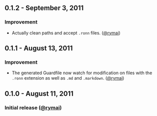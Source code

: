 ## 0.1.2 - September 3, 2011

### Improvement

* Actually clean paths and accept `.ronn` files. ([@rymai][])

## 0.1.1 - August 13, 2011

### Improvement

* The generated Guardfile now watch for modification on files with the `.ronn` extension as well as `.md` and `.markdown`. ([@rymai][])

## 0.1.0 - August 11, 2011

### Initial release ([@rymai][])

[@rymai]: https://github.com/rymai
